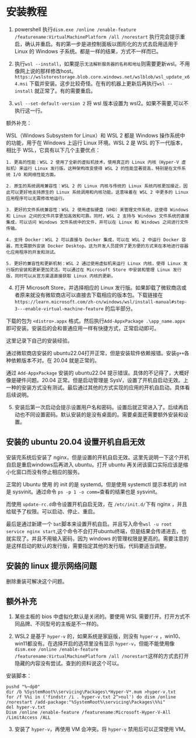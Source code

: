 # 安装教程

1. powershell 执行`dism.exe /online /enable-feature /featurename:VirtualMachinePlatform /all /norestart` 执行完会提示重启，确认并重启。有的第一步是进控制面板以图形化的方式去启用适用于 Linux 的 Windows 子系统。都是一样的结果，方式不一样而已。

2. 执行`wsl --install`，如果提示`无法解析服务器的名称和地址`则需要更新wsl。不用像网上说的那样修改host。`https://wslstorestorage.blob.core.windows.net/wslblob/wsl_update_x64.msi` 下载并安装。这步比较奇怪。在有的机器上更新后再执行`wsl --install` 就正常了。有的需要重启。

3. `wsl --set-default-version 2` 将 wsl 版本设置为 wsl2。如果不需要,可以不执行这一行。

额外补充：

WSL（Windows Subsystem for Linux）和 WSL 2 都是 Windows 操作系统中的功能，用于在 Windows 上运行 Linux 环境。WSL 2 是 WSL 的下一代版本，相比于 WSL，它具有以下几个主要优点：

	1. 更高的性能：WSL 2 使用了全新的虚拟机技术，使用真正的 Linux 内核（Hyper-V 虚拟机）来运行 Linux 发行版。这种架构改变使得 WSL 2 的性能显著提高，特别是在文件系统 I/O 和网络性能方面。

	2. 原生的系统调用兼容性：WSL 2 的 Linux 内核与传统的 Linux 系统内核更加接近，因此可以更好地支持原生的 Linux 系统调用和内核功能。这意味着在 WSL 2 中更多的 Linux 应用程序可以无需修改地运行。

	3. 更好的文件系统兼容性：WSL 2 使用虚拟硬盘（VHD）来管理文件系统，这使得 Windows 和 Linux 之间的文件共享更加高效和可靠。同时，WSL 2 支持与 Windows 文件系统的直接集成，可以访问 Windows 文件系统中的文件，并可以在 Linux 和 Windows 之间进行文件传输。

	4. 支持 Docker：WSL 2 可以直接与 Docker 集成，可以在 WSL 2 中运行 Docker 容器，而无需额外安装 Docker Desktop。这为开发人员提供了更方便的方式来在本地进行容器化应用程序的开发和测试。

	5. 更好的兼容性和更新机制：WSL 2 通过使用虚拟机来运行 Linux 内核，使得 Linux 发行版的安装和更新更加灵活。可以通过在 Microsoft Store 中安装和管理 Linux 发行版，同时可以从官方渠道直接获取 Linux 内核的更新。

4. 打开 Microsoft Store，并选择相应的 Linux 发行版。如果卸载了微软商店或者原来就没有微软商店可以直接去下载相应的版本包。下载链接在`https://learn.microsoft.com/zh-cn/windows/wsl/install-manual#step-3---enable-virtual-machine-feature` 的后半部分。

下载的包为 `<distro>.appx` 格式。然后执行`Add-AppxPackage .\app_name.appx` 即可安装。安装后的会和普通应用一样有快捷方式，正常启动即可。

这里记录下自己的安装经验。

通过微软商店安装的 ubuntu22.04打开正常，但是安装软件依赖报错。安装`g++`各种依赖版本不对。在 20.04 就是正常的。

通过 `Add-AppxPackage` 安装的 ubuntu22.04 提示错误。具体的不记得了，大概好像是硬件问题。20.04 正常。但是启动管理是 SysV，设置了开机自启动无效。上一种的安装方式没有测试。最后通过其他的方式实现的应用的开机自启动。具体看后续说明。

5. 安装后第一次启动会提示设置用户名和密码。设置后就正常进入了。后续再启动也不同设置密码。默认安装的是没有桌面的。需要桌面还需要额外安装和设置。


## 安装的 ubuntu 20.04 设置开机自启无效
安装完系统后安装了 nginx，但是设置的开机自启无效。这里先说明一下这个开机自启是重启windows后再进入 ubuntu。打开 ubuntu 再关闭该窗口实际应该是缩小化窗口而没有停止相应的服务。

正常的 Ubuntu 使用 的 init 的是 systemd。但是使用 systemctl 提示本机的 init 是 sysvinit。通过命令 `ps -p 1 -o comm=`查看的结果也是 sysvinit。

而使用 `update-rc.d`命令设置开机自启无效，在 `/etc/init.d/`下有 nginx ，并且给赋予了权限。可以启动、停止、重启。

最后是通过新建一个 `bat`脚本来设置开机自启。并且写入命令`wsl -u root service nginx start`,这个命令不会打开ubuntu终端，但是结果会传递进去，也就实现了。并且不用输入密码，因为 windows 的管理权限是更高的。需要注意的是这样启动的默认的发行版，需要指定其他的发行版。代码要适当调整。


## 安装的 linux 提示网络问题

删除重装可解决这个问题。

## 额外补充

1. 某些主板的 bios 中虚拟化默认是关闭的。要使用 WSL 需要打开。打开方式不同品牌、不同型号的主板是不一样的。

2. WSL2 是基于 `hyper-v` 的，如果系统是家庭版，则没有 `hyper-v` ，win10、win11都没有。在选择开启的选项里没有显示 `hyper-v`，但能不能使用像 `dism.exe /online /enable-feature /featurename:VirtualMachinePlatform /all /norestart`这样的方式去打开隐藏的内容没有尝试。查到的资料说这个可以。

安装脚本：
```
pushd "%~dp0"
dir /b %SystemRoot%\servicing\Packages\*Hyper-V*.mum >hyper-v.txt
for /f %%i in ('findstr /i . hyper-v.txt 2^>nul') do dism /online /norestart /add-package:"%SystemRoot%\servicing\Packages\%%i"
del hyper-v.txt
Dism /online /enable-feature /featurename:Microsoft-Hyper-V-All /LimitAccess /ALL
```

3. 安装了 `hyper-v`，再使用 VM 会冲突。将 `hyper-v` 禁用后可以正常使用 VM。